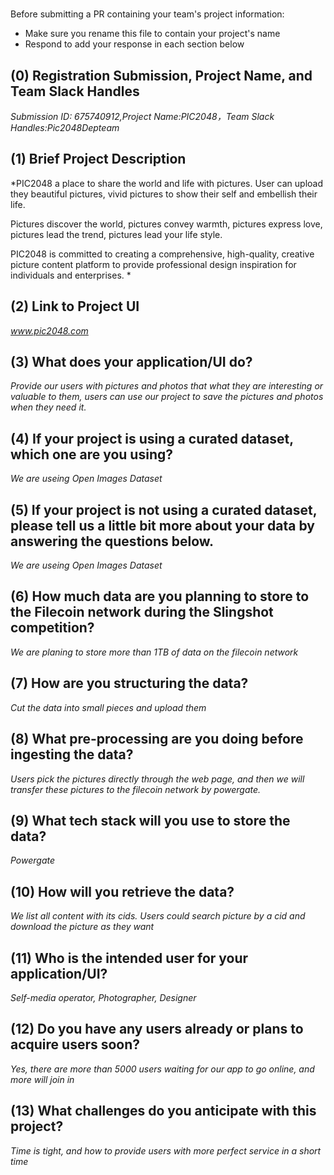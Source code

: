 # <PIC2048>

Before submitting a PR containing your team's project information:
- Make sure you rename this file to contain your project's name
- Respond to add your response in each section below

## (0) Registration Submission, Project Name, and Team Slack Handles

*Submission ID: 675740912,Project Name:PIC2048，Team Slack Handles:Pic2048Depteam*

## (1) Brief Project Description

*PIC2048 a place to share the world and life with pictures. User can upload they beautiful pictures, vivid pictures to show their self and embellish their life.

Pictures discover the world, pictures convey warmth, pictures express love, pictures lead the trend, pictures lead your life style.

PIC2048 is committed to creating a comprehensive, high-quality, creative picture content platform to provide professional design inspiration for individuals and enterprises. *

## (2) Link to Project UI

*www.pic2048.com*

## (3) What does your application/UI do?

*Provide our users with  pictures and photos that what they are interesting or valuable to them, users can use our project to save the pictures and photos when they need it.*

## (4) If your project is using a curated dataset, which one are you using?

*We are useing Open Images Dataset*

## (5) If your project is not using a curated dataset, please tell us a little bit more about your data by answering the questions below.

*We are useing Open Images Dataset*

## (6) How much data are you planning to store to the Filecoin network during the Slingshot competition?

*We are planing to store more than 1TB of data on the filecoin network*

## (7) How are you structuring the data?

*Cut the data into small pieces and upload them*

## (8) What pre-processing are you doing before ingesting the data?

*Users pick the pictures directly through the web page, and then we will transfer these pictures to the filecoin network by powergate.*

## (9)  What tech stack will you use to store the data?

*Powergate*

## (10) How will you retrieve the data?

*We list all content with its cids. Users could search picture by a cid and download the picture as they want*

## (11) Who is the intended user for your application/UI?

*Self-media operator, Photographer, Designer*

## (12) Do you have any users already or plans to acquire users soon?

*Yes, there are more than 5000 users waiting for our app to go online, and more will join in*

## (13) What challenges do you anticipate with this project?

*Time is tight, and how to provide users with more perfect service in a short time*
